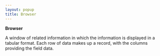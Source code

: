 ```yaml
---
layout: popup
title: Browser
---
```



**Browser**


A window of related information in which the information is displayed in a tabular format. Each row of data makes up a record, with the columns providing the field data.
